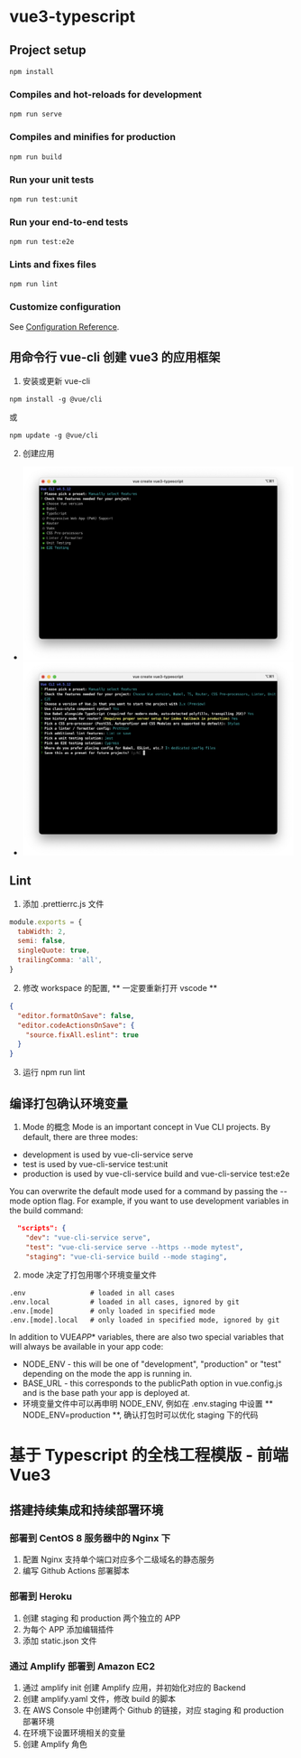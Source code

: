 # vue3-typescript

## Project setup

```
npm install
```

### Compiles and hot-reloads for development

```
npm run serve
```

### Compiles and minifies for production

```
npm run build
```

### Run your unit tests

```
npm run test:unit
```

### Run your end-to-end tests

```
npm run test:e2e
```

### Lints and fixes files

```
npm run lint
```

### Customize configuration

See [Configuration Reference](https://cli.vuejs.org/config/).

## 用命令行 vue-cli 创建 vue3 的应用框架

1. 安装或更新 vue-cli

```shell
npm install -g @vue/cli
```

或

```shell
npm update -g @vue/cli
```

2. 创建应用

- ![vue-create-app](./doc/vue-create-app.png)
- ![vue-select-options](./doc/vue-select-options.png)

## Lint

1. 添加 .prettierrc.js 文件

```javascript
module.exports = {
  tabWidth: 2,
  semi: false,
  singleQuote: true,
  trailingComma: 'all',
}
```

2. 修改 workspace 的配置, ** 一定要重新打开 vscode **

```json
{
  "editor.formatOnSave": false,
  "editor.codeActionsOnSave": {
    "source.fixAll.eslint": true
  }
}
```

3. 运行 npm run lint

## 编译打包确认环境变量

1. Mode 的概念
   Mode is an important concept in Vue CLI projects. By default, there are three modes:

- development is used by vue-cli-service serve
- test is used by vue-cli-service test:unit
- production is used by vue-cli-service build and vue-cli-service test:e2e

You can overwrite the default mode used for a command by passing the --mode option flag. For example, if you want to use development variables in the build command:

```json
  "scripts": {
    "dev": "vue-cli-service serve",
    "test": "vue-cli-service serve --https --mode mytest",
    "staging": "vue-cli-service build --mode staging",
```

2. mode 决定了打包用哪个环境变量文件

```
.env                # loaded in all cases
.env.local          # loaded in all cases, ignored by git
.env.[mode]         # only loaded in specified mode
.env.[mode].local   # only loaded in specified mode, ignored by git
```

In addition to VUE*APP*\* variables, there are also two special variables that will always be available in your app code:

- NODE_ENV - this will be one of "development", "production" or "test" depending on the mode the app is running in.
- BASE_URL - this corresponds to the publicPath option in vue.config.js and is the base path your app is deployed at.
- 环境变量文件中可以再申明 NODE_ENV, 例如在 .env.staging 中设置 ** NODE_ENV=production **, 确认打包时可以优化 staging 下的代码

# 基于 Typescript 的全栈工程模版 - 前端 Vue3

## 搭建持续集成和持续部署环境

### 部署到 CentOS 8 服务器中的 Nginx 下

1. 配置 Nginx 支持单个端口对应多个二级域名的静态服务
2. 编写 Github Actions 部署脚本

### 部署到 Heroku

1. 创建 staging 和 production 两个独立的 APP
2. 为每个 APP 添加编辑插件
3. 添加 static.json 文件

### 通过 Amplify 部署到 Amazon EC2

1. 通过 amplify init 创建 Amplify 应用，并初始化对应的 Backend
2. 创建 amplify.yaml 文件，修改 build 的脚本
3. 在 AWS Console 中创建两个 Github 的链接，对应 staging 和 production 部署环境
4. 在环境下设置环境相关的变量
5. 创建 Amplify 角色
